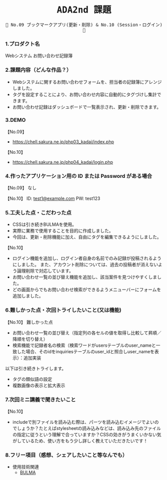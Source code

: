 <div align="center">
<samp>

# ADA2nd 課題

💜 No.09 ブックマークアプリ(更新・削除) & No.10 (Session・ログイン) 💜

</samp>
</div>

### 1.プロダクト名

Webシステム お問い合わせ記録簿

### 2.課題内容（どんな作品？）

- Webシステムに関するお問い合わせフォームを、担当者の記録簿にアレンジしました。
- タグを設定することにより、お問い合わせ内容に自動的にタグづけし集計できます。
- お問い合わせ記録はダッシュボードで一覧表示され、更新・削除できます。

### 3.DEMO

【No.09】
- https://chell.sakura.ne.jp/php03_kadai/index.php

【No.10】
- https://chell.sakura.ne.jp/php04_kadai/login.php

### 4.作ったアプリケーション用の ID または Password がある場合

【No.09】
なし

【No.10】
ID: test1@example.com
PW: test123

### 5.工夫した点・こだわった点

- CSSは引き続きBULMAを使用。
- 実際に業務で使用することを目的に作成しました。
- 今回は、更新・削除機能に加え、自由にタグを編集できるようにしました。

【No.10】
- ログイン機能を追加し、ログイン者自身の名前でのみ記録が投稿されるようにしました。
また、アカウント削除については、過去の投稿者が消えないよう論理削除で対応しています。
- お問い合わせ一覧の並び替え機能を追加し、該当案件を見つけやすくしました。
- どの画面からでもお問い合わせ検索ができるようメニューバーにフォームを追加しました。

### 6.難しかった点・次回トライしたいこと(又は機能)

【No.10】
難しかった点
- お問い合わせ一覧の並び替え（指定列の各セルの値を取得し比較して昇順／降順を切り替え）
- 検索機能で記録者名の検索（検索ワードがusersテーブルのuser_nameと一致した場合、そのidをinquiriesテーブルのuser_idと照合しuser_nameを表示）：追加実装

以下は引き続きトライします。
- タグの類似語の設定
- 複数画像の表示と拡大表示

### 7.次回ミニ講義で聞きたいこと

【No.10】
- includeで別ファイルを読み込む際は、パーツを読み込むイメージでよいのでしょうか？たとえばstylesheetの読み込みなどは、読み込み先のファイルの指定に従うという理解で合っていますか？CSSの効きがうまくいかない気がしているため、使い方をもう少し詳しく教えていただきたいです！

### 8.フリー項目（感想、シェアしたいこと等なんでも）

- 使用技術関連
  - [BULMA](https://bulma.io/)
